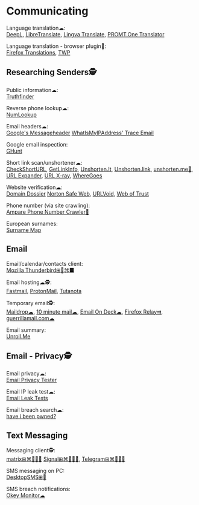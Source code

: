# Communicating

Language translation☁:  
[DeepL](https://www.deepl.com/translator),
[LibreTranslate](https://libretranslate.com/),
[Lingva Translate](https://lingva.ml/),
[PROMT.One Translator](https://www.online-translator.com/translation)

Language translation - browser plugin🔌:  
[Firefox Translations](https://addons.mozilla.org/en-US/firefox/addon/firefox-translations/),
[TWP](https://addons.mozilla.org/en-US/firefox/addon/traduzir-paginas-web/)

## Researching Senders🕵️

Public information☁:  
[Truthfinder](https://www.truthfinder.com/)

Reverse phone lookup☁:  
[NumLookup](https://www.numlookup.com/)

Email headers☁:  
[Google's Messageheader](https://toolbox.googleapps.com/apps/messageheader/)
[WhatIsMyIPAddress' Trace Email](https://whatismyipaddress.com/trace-email)

Google email inspection:  
[GHunt](https://github.com/mxrch/GHunt)

Short link scan/unshortener☁:  
[CheckShortURL](https://checkshorturl.com/),
[GetLinkInfo](https://www.getlinkinfo.com/),
[Unshorten.It](https://unshorten.it/),
[Unshorten.link](https://unshorten.link/),
[unshorten.me🔌](https://unshorten.me/),
[URL Expander](https://urlex.org/),
[URL X-ray](https://urlxray.com/),
[WhereGoes](https://wheregoes.com/)

Website verification☁:  
[Domain Dossier](https://centralops.net/co/DomainDossier.aspx)
[Norton Safe Web](https://safeweb.norton.com/),
[URLVoid](https://www.urlvoid.com/),
[Web of Trust](https://mywot.com/)

Phone number (via site crawling):  
[Ampare Phone Number Crawler🐧](https://snapcraft.io/amparephonenumbercrawler)

European surnames:  
[Surname Map](https://www.surnamemap.eu/)

## Email

Email/calendar/contacts client:  
[Mozilla Thunderbird⊞🐧⌘■](https://www.thunderbird.net/)

Email hosting☁🕵️:  
[Fastmail](https://www.fastmail.com/),
[ProtonMail](https://protonmail.com/),
[Tutanota](https://tutanota.com/)

Temporary email🕵️:  
[Maildrop☁](https://maildrop.cc/),
[10 minute mail☁](https://10minutemail.com/),
[Email On Deck☁](https://www.emailondeck.com/),
[Firefox Relay⇉](https://relay.firefox.com/accounts/profile/),
[guerrillamail.com☁](https://www.guerrillamail.com/)

Email summary:  
[Unroll.Me](https://unroll.me/)

## Email - Privacy🕵️

Email privacy☁:  
[Email Privacy Tester](https://www.emailprivacytester.com/)

Email IP leak test☁:  
[Email Leak Tests](https://emailipleak.com/)

Email breach search☁:  
[have i been pwned?](https://haveibeenpwned.com/)

## Text Messaging

Messaging client🕵️:  
[matrix⊞⌘🐧🍎🤖](https://matrix.org/)
[Signal⊞⌘🐧🍎🤖](https://signal.org/),
[Telegram⊞⌘🐧🍎🤖](https://telegram.org/)

SMS messaging on PC:  
[DesktopSMS⊞🤖](https://www.desktopsms.net/)

SMS breach notifications:  
[Okey Monitor☁](https://okeymonitor.com/)
